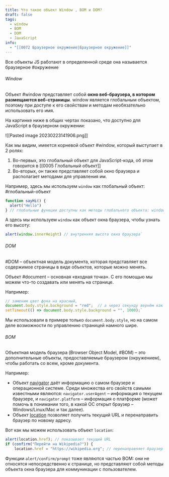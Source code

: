 ```yaml
---
title: Что такое объект Window , BOM и DOM?
draft: false
tags:
  - window
  - BOM
  - DOM
  - JavaScript
info:
  - "[[0072 Браузерное окружение|Браузерное окружение]]"
---
```

Все объекты JS работают в определенной среде она называется браузерное #окружение

###### Window

Объект #window представляет собой **окно веб-браузера, в котором размещаются веб-страницы**. window является глобальным объектом, поэтому при доступе к его свойствам и методам необязательно использовать его имя.

На картинке ниже в общих чертах показано, что доступно для JavaScript в браузерном окружении:

![[Pasted image 20230223141906.png]]

Как мы видим, имеется корневой объект #window, который выступает в 2 ролях:

1.  Во-первых, это глобальный объект для JavaScript-кода, об этом говорится в [[0005 Глобальный объект]]
2.  Во-вторых, он также представляет собой окно браузера и располагает методами для управления им.

Например, здесь мы используем `window` как глобальный объект: #глобальный-объект

```javascript
function sayHi() {
  alert("Hello")
} // глобальные функции доступны как методы глобального объекта: window.sayHi();`
```

А здесь мы используем `window` как объект окна браузера, чтобы узнать его высоту:

```javascript
alert(window.innerHeight) // внутренняя высота окна браузера`
```

###### DOM

#DOM – объектная модель документа, которая представляет все содержимое страницы в виде объектов, которые можно менять.

Объект #document – основная «входная точка». С его помощью мы можем что-то создавать или менять на странице.

Например:

```javascript
// заменим цвет фона на красный,
document.body.style.background = "red";  // а через секунду вернём как было
setTimeout(() => document.body.style.background = "", 1000);`
```

Мы использовали в примере только `document.body.style`, но на самом деле возможности по управлению страницей намного шире.

###### BOM

Объектная модель браузера (Browser Object Model, #BOM) – это дополнительные объекты, предоставляемые браузером (окружением), чтобы работать со всем, кроме документа.

Например:

- Объект [navigator](https://developer.mozilla.org/ru/docs/Web/API/Window/navigator) даёт информацию о самом браузере и операционной системе. Среди множества его свойств самыми известными являются: `navigator.userAgent` – информация о текущем браузере, и `navigator.platform` – информация о платформе (может помочь в понимании того, в какой ОС открыт браузер – Windows/Linux/Mac и так далее).
- Объект [location](https://developer.mozilla.org/ru/docs/Web/API/Window/location) позволяет получить текущий URL и перенаправить браузер по новому адресу.

Вот как мы можем использовать объект `location`:

```javascript
alert(location.href); // показывает текущий URL
if (confirm("Перейти на Wikipedia?")) {
	location.href = "https://wikipedia.org"; // перенаправляет браузер на другой URL }`
```

Функции `alert/confirm/prompt` тоже являются частью BOM: они не относятся непосредственно к странице, но представляют собой методы объекта окна браузера для коммуникации с пользователем.
